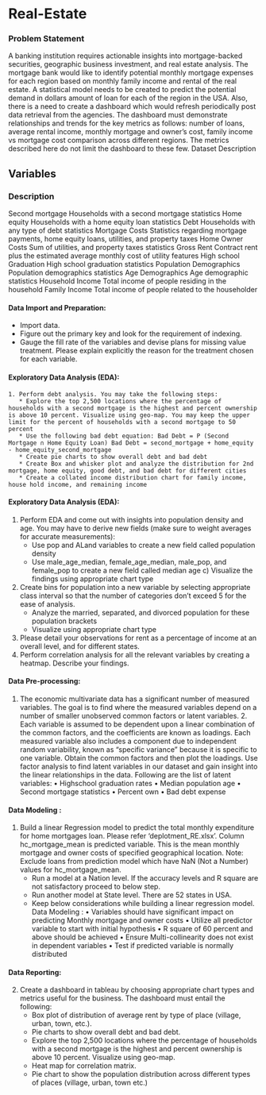 # Real-Estate
### Problem Statement
 A banking institution requires actionable insights into mortgage-backed securities, geographic business investment, and real estate analysis. 
The mortgage bank would like to identify potential monthly mortgage expenses for each region based on monthly family income and rental of the real estate.
A statistical model needs to be created to predict the potential demand in dollars amount of loan for each of the region in the USA. Also, there is a need to create a dashboard which would refresh periodically post data retrieval from the agencies.
The dashboard must demonstrate relationships and trends for the key metrics as follows: number of loans, average rental income, monthly mortgage and owner’s cost, family income vs mortgage cost comparison across different regions. The metrics described here do not limit the dashboard to these few.
Dataset Description
 
 ## Variables

### Description
Second mortgage	     Households with a second mortgage statistics
Home equity	         Households with a home equity loan statistics
Debt	               Households with any type of debt statistics
Mortgage Costs	     Statistics regarding mortgage payments, home equity loans, utilities, and property taxes
Home Owner Costs	   Sum of utilities, and property taxes statistics
Gross Rent	         Contract rent plus the estimated average monthly cost of utility features
High school          Graduation	High school graduation statistics
Population           Demographics	Population demographics statistics
Age Demographics	   Age demographic statistics
Household Income	   Total income of people residing in the household
Family Income	       Total income of people related to the householder

#### Data Import and Preparation:
   * Import data.
   * Figure out the primary key and look for the requirement of indexing.
   * Gauge the fill rate of the variables and devise plans for missing value treatment. Please explain explicitly the reason for the treatment chosen for each variable.
#### Exploratory Data Analysis (EDA):

    1. Perform debt analysis. You may take the following steps:
       * Explore the top 2,500 locations where the percentage of households with a second mortgage is the highest and percent ownership is above 10 percent. Visualize using geo-map. You may keep the upper limit for the percent of households with a second mortgage to 50 percent
       * Use the following bad debt equation: Bad Debt = P (Second Mortgage ∩ Home Equity Loan) Bad Debt = second_mortgage + home_equity - home_equity_second_mortgage 
       * Create pie charts to show overall debt and bad debt
       * Create Box and whisker plot and analyze the distribution for 2nd mortgage, home equity, good debt, and bad debt for different cities
       * Create a collated income distribution chart for family income, house hold income, and remaining income

#### Exploratory Data Analysis (EDA):

1. Perform EDA and come out with insights into population density and age. You may have to derive new fields (make sure to weight averages for accurate measurements):
   * Use pop and ALand variables to create a new field called population density
   * Use male_age_median, female_age_median, male_pop, and female_pop to create a new field called median age c) Visualize the findings using appropriate chart type
2. Create bins for population into a new variable by selecting appropriate class interval so that the number of categories don’t exceed 5 for the ease of analysis.
   * Analyze the married, separated, and divorced population for these population brackets
   * Visualize using appropriate chart type
3. Please detail your observations for rent as a percentage of income at an overall level, and for different states.
4. Perform correlation analysis for all the relevant variables by creating a heatmap. Describe your findings.

#### Data Pre-processing:

1. The economic multivariate data has a significant number of measured variables. The goal is to find where the measured variables depend on a number of smaller unobserved common factors or latent variables. 2. Each variable is assumed to be dependent upon a linear combination of the common factors, and the coefficients are known as loadings. Each measured variable also includes a component due to independent      random variability, known as “specific variance” because it is specific to one variable. Obtain the common factors and then plot the loadings. Use factor analysis to find latent variables in our dataset and gain          insight into the linear relationships in the data. Following are the list of latent variables:
• Highschool graduation rates
• Median population age
• Second mortgage statistics
• Percent own
• Bad debt expense

#### Data Modeling :

1. Build a linear Regression model to predict the total monthly expenditure for home mortgages loan. Please refer ‘deplotment_RE.xlsx’. Column hc_mortgage_mean is predicted variable. This is the mean monthly     mortgage and owner costs of specified geographical location. Note: Exclude loans from prediction model which have NaN (Not a Number) values for hc_mortgage_mean.
   * Run a model at a Nation level. If the accuracy levels and R square are not satisfactory proceed to below step.
   * Run another model at State level. There are 52 states in USA.
   * Keep below considerations while building a linear regression model. Data Modeling :
• Variables should have significant impact on predicting Monthly mortgage and owner costs
• Utilize all predictor variable to start with initial hypothesis
• R square of 60 percent and above should be achieved
• Ensure Multi-collinearity does not exist in dependent variables
• Test if predicted variable is normally distributed

#### Data Reporting:

2. Create a dashboard in tableau by choosing appropriate chart types and metrics useful for the business. The dashboard must entail the following:
   * Box plot of distribution of average rent by type of place (village, urban, town, etc.).
   * Pie charts to show overall debt and bad debt.
   * Explore the top 2,500 locations where the percentage of households with a second mortgage is the highest and percent ownership is above 10 percent. Visualize using geo-map.
   * Heat map for correlation matrix.
   * Pie chart to show the population distribution across different types of places (village, urban, town etc.)
